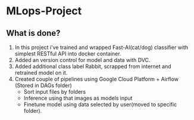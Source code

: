 # MLops-Project

## What is done?
1. In this project i've trained and wrapped Fast-AI(cat/dog) classifier with simplest RESTful API into docker container.
2. Added an version control for model and data with DVC.
3. Added additional class label Rabbit, scrapped from internet and retrained model on it.
4. Created couple of pipelines using Google Cloud Platform + Airflow (Stored in DAGs folder)
   - Sort input files by folders
   - Inference using that images as models input
   - Finetune model using data selected by user(moved to specific folder).
